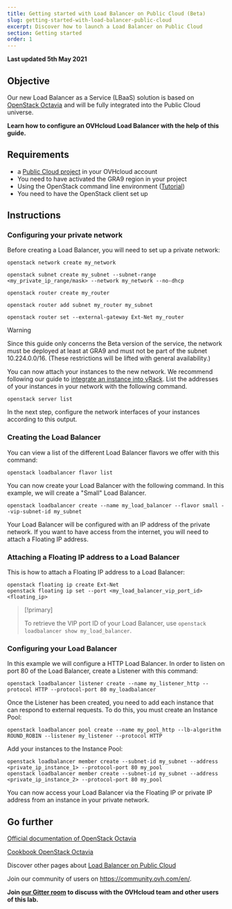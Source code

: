 ```yaml
---
title: Getting started with Load Balancer on Public Cloud (Beta)
slug: getting-started-with-load-balancer-public-cloud
excerpt: Discover how to launch a Load Balancer on Public Cloud
section: Getting started
order: 1
---
```


**Last updated 5th May 2021**

## Objective

Our new Load Balancer as a Service (LBaaS) solution is based on [OpenStack Octavia](https://wiki.openstack.org/wiki/Octavia) and will be fully integrated into the Public Cloud universe.

**Learn how to configure an OVHcloud Load Balancer with the help of this guide.**

## Requirements

- a [Public Cloud project](https://www.ovhcloud.com/en-gb/public-cloud/) in your OVHcloud account
- You need to have activated the GRA9 region in your project
- Using the OpenStack command line environment ([Tutorial](https://docs.ovh.com/gb/en/public-cloud/prepare_the_environment_for_using_the_openstack_api/))
- You need to have the OpenStack client set up

## Instructions

### Configuring your private network

Before creating a Load Balancer, you will need to set up a private network:

```
openstack network create my_network

openstack subnet create my_subnet --subnet-range <my_private_ip_range/mask> --network my_network --no-dhcp

openstack router create my_router

openstack router add subnet my_router my_subnet

openstack router set --external-gateway Ext-Net my_router
```

> [!warning]
>
> Since this guide only concerns the Beta version of the service, the network must be deployed at least at GRA9 and must not be part of the subnet 10.224.0.0/16. (These restrictions will be lifted with general availability.)

You can now attach your instances to the new network. We recommend following our guide to [integrate an instance into vRack](https://docs.ovh.com/gb/en/public-cloud/public-cloud-vrack/#step-3-integrating-an-instance-into-vrack_1). List the addresses of your instances in your network with the following command.

```
openstack server list
```

In the next step, configure the network interfaces of your instances according to this output.

### Creating the Load Balancer

You can view a list of the different Load Balancer flavors we offer with this command:

```
openstack loadbalancer flavor list
```

You can now create your Load Balancer with the following command. In this example, we will create a "Small" Load Balancer.

```
openstack loadbalancer create --name my_load_balancer --flavor small --vip-subnet-id my_subnet
```

Your Load Balancer will be configured with an IP address of the private network. If you want to have access from the internet, you will need to attach a Floating IP address.

### Attaching a Floating IP address to a Load Balancer

This is how to attach a Floating IP address to a Load Balancer:

```
openstack floating ip create Ext-Net
openstack floating ip set --port <my_load_balancer_vip_port_id> <floating_ip>
```

> [!primary]
>
> To retrieve the VIP port ID of your Load Balancer, use `openstack loadbalancer show my_load_balancer`.


### Configuring your Load Balancer

In this example we will configure a HTTP Load Balancer. In order to listen on port 80 of the Load Balancer, create a Listener with this command:

```
openstack loadbalancer listener create --name my_listener_http --protocol HTTP --protocol-port 80 my_loadbalancer
```

Once the Listener has been created, you need to add each instance that can respond to external requests. To do this, you must create an Instance Pool:

```
openstack loadbalancer pool create --name my_pool_http --lb-algorithm ROUND_ROBIN --listener my_listener --protocol HTTP
```

Add your instances to the Instance Pool:

```
openstack loadbalancer member create --subnet-id my_subnet --address <private_ip_instance_1> --protocol-port 80 my_pool
openstack loadbalancer member create --subnet-id my_subnet --address <private_ip_instance_2> --protocol-port 80 my_pool
```

You can now access your Load Balancer via the Floating IP or private IP address from an instance in your private network.

## Go further

[Official documentation of OpenStack Octavia](https://docs.openstack.org/octavia/latest/)

[Cookbook OpenStack Octavia](https://docs.openstack.org/octavia/latest/user/guides/basic-cookbook.html)

Discover other pages about [Load Balancer on Public Cloud](../)

Join our community of users on <https://community.ovh.com/en/>.

**Join [our Gitter room](https://gitter.im/ovh/octavia-loadbalancer) to discuss with the OVHcloud team and other users of this lab.**
